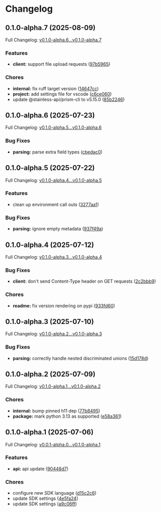 # Changelog

## 0.1.0-alpha.7 (2025-08-09)

Full Changelog: [v0.1.0-alpha.6...v0.1.0-alpha.7](https://github.com/bluehive-health/bluehive-sdk-python/compare/v0.1.0-alpha.6...v0.1.0-alpha.7)

### Features

* **client:** support file upload requests ([97b5965](https://github.com/bluehive-health/bluehive-sdk-python/commit/97b59652bb608e71d907eac2edf2e31e9971f691))


### Chores

* **internal:** fix ruff target version ([14647cc](https://github.com/bluehive-health/bluehive-sdk-python/commit/14647cc4fffa3f022dded15d158a84f34dc433b9))
* **project:** add settings file for vscode ([c6ce060](https://github.com/bluehive-health/bluehive-sdk-python/commit/c6ce06020743ba8cf316a44f0694e61710b61edb))
* update @stainless-api/prism-cli to v5.15.0 ([85b2246](https://github.com/bluehive-health/bluehive-sdk-python/commit/85b2246ab0b26cc8efb0756893177dafa517b86a))

## 0.1.0-alpha.6 (2025-07-23)

Full Changelog: [v0.1.0-alpha.5...v0.1.0-alpha.6](https://github.com/bluehive-health/bluehive-sdk-python/compare/v0.1.0-alpha.5...v0.1.0-alpha.6)

### Bug Fixes

* **parsing:** parse extra field types ([cbedac0](https://github.com/bluehive-health/bluehive-sdk-python/commit/cbedac003fe3de81d86cf69dfc55badf63a8caa4))

## 0.1.0-alpha.5 (2025-07-22)

Full Changelog: [v0.1.0-alpha.4...v0.1.0-alpha.5](https://github.com/bluehive-health/bluehive-sdk-python/compare/v0.1.0-alpha.4...v0.1.0-alpha.5)

### Features

* clean up environment call outs ([3277aa1](https://github.com/bluehive-health/bluehive-sdk-python/commit/3277aa128c028148a893af9e23ac74ac0349654a))


### Bug Fixes

* **parsing:** ignore empty metadata ([937f49a](https://github.com/bluehive-health/bluehive-sdk-python/commit/937f49a01c0c6e7ac45880c16f1006b74bfb6133))

## 0.1.0-alpha.4 (2025-07-12)

Full Changelog: [v0.1.0-alpha.3...v0.1.0-alpha.4](https://github.com/bluehive-health/bluehive-sdk-python/compare/v0.1.0-alpha.3...v0.1.0-alpha.4)

### Bug Fixes

* **client:** don't send Content-Type header on GET requests ([2c2bbb9](https://github.com/bluehive-health/bluehive-sdk-python/commit/2c2bbb99f7774aeb7eaaf955c188819794376adc))


### Chores

* **readme:** fix version rendering on pypi ([933fd60](https://github.com/bluehive-health/bluehive-sdk-python/commit/933fd60ff623cb82bc3017b5180c73fea804b72a))

## 0.1.0-alpha.3 (2025-07-10)

Full Changelog: [v0.1.0-alpha.2...v0.1.0-alpha.3](https://github.com/bluehive-health/bluehive-sdk-python/compare/v0.1.0-alpha.2...v0.1.0-alpha.3)

### Bug Fixes

* **parsing:** correctly handle nested discriminated unions ([15d178d](https://github.com/bluehive-health/bluehive-sdk-python/commit/15d178d4a1ca566cff253150d6ee4e0ea55d9e2b))

## 0.1.0-alpha.2 (2025-07-09)

Full Changelog: [v0.1.0-alpha.1...v0.1.0-alpha.2](https://github.com/bluehive-health/bluehive-sdk-python/compare/v0.1.0-alpha.1...v0.1.0-alpha.2)

### Chores

* **internal:** bump pinned h11 dep ([77b8495](https://github.com/bluehive-health/bluehive-sdk-python/commit/77b84958a99fea04743c4aaf300731dedc61da3a))
* **package:** mark python 3.13 as supported ([e58a361](https://github.com/bluehive-health/bluehive-sdk-python/commit/e58a36108c35a42d3f665ac1972fe20d4afd7c54))

## 0.1.0-alpha.1 (2025-07-06)

Full Changelog: [v0.0.1-alpha.0...v0.1.0-alpha.1](https://github.com/bluehive-health/bluehive-sdk-python/compare/v0.0.1-alpha.0...v0.1.0-alpha.1)

### Features

* **api:** api update ([90448d7](https://github.com/bluehive-health/bluehive-sdk-python/commit/90448d76356b411bb678274c923ebf0d5d904218))


### Chores

* configure new SDK language ([d15c2c6](https://github.com/bluehive-health/bluehive-sdk-python/commit/d15c2c680ba6c46102b5b37fb3d9f31a66e5ba8d))
* update SDK settings ([4e5fa24](https://github.com/bluehive-health/bluehive-sdk-python/commit/4e5fa2407f9fcf01e7c25d040b4656246cb8d492))
* update SDK settings ([a9c06ff](https://github.com/bluehive-health/bluehive-sdk-python/commit/a9c06ff66ca3d06d5c6d1dc35458fbd387a5b7bc))
